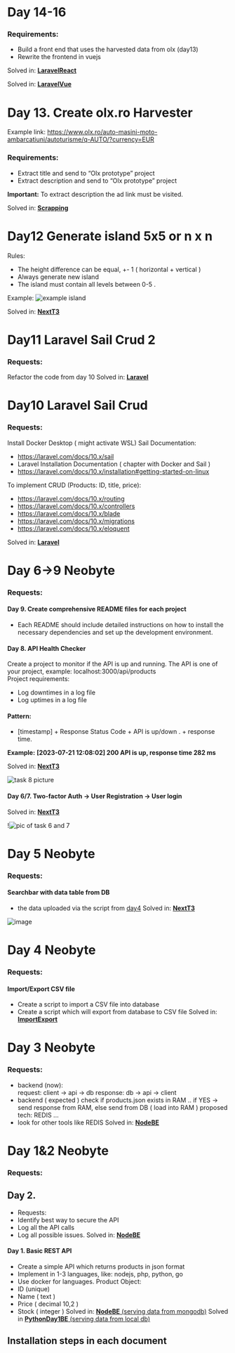 # Day 14-16

### Requirements:

- Build a front end that uses the harvested data from olx (day13)
- Rewrite the frontend in vuejs

Solved in: [**LaravelReact**](https://github.com/incolorate/Internship-Neobyte/tree/Day16/LaravelReact)

Solved in: [**LaravelVue**](https://github.com/incolorate/Internship-Neobyte/tree/Day16/LaravelVue)

# Day 13. Create olx.ro Harvester

Example link: https://www.olx.ro/auto-masini-moto-ambarcatiuni/autoturisme/q-AUTO/?currency=EUR

### Requirements:

- Extract title and send to “Olx prototype” project
- Extract description and send to “Olx prototype” project

**Important:**
To extract description the ad link must be visited.

Solved in: [**Scrapping**](https://github.com/incolorate/Internship-Neobyte/tree/Day16/Scrapping)

# Day12 Generate island 5x5 or n x n

Rules:

- The height difference can be equal, +- 1 ( horizontal + vertical )
- Always generate new island
- The island must contain all levels between 0-5 .

Example:
![example island](https://github.com/incolorate/Internship-Neobyte/assets/88613908/c36c768c-bf94-450a-ad18-69220efe0c10)

Solved in: [**NextT3**](https://github.com/incolorate/Internship-Neobyte/tree/Day16/NextT3)

# Day11 Laravel Sail Crud 2

### Requests:

Refactor the code from day 10
Solved in: [**Laravel**](https://github.com/incolorate/Internship-Neobyte/tree/Day16/Laravel)

# Day10 Laravel Sail Crud

### Requests:

Install Docker Desktop ( might activate WSL)
Sail Documentation:

- https://laravel.com/docs/10.x/sail
- Laravel Installation Documentation ( chapter with Docker and Sail )
- https://laravel.com/docs/10.x/installation#getting-started-on-linux

To implement CRUD (Products: ID, title, price):

- https://laravel.com/docs/10.x/routing
- https://laravel.com/docs/10.x/controllers
- https://laravel.com/docs/10.x/blade
- https://laravel.com/docs/10.x/migrations
- https://laravel.com/docs/10.x/eloquent

Solved in: [**Laravel**](https://github.com/incolorate/Internship-Neobyte/tree/Day16/Laravel)

# Day 6->9 Neobyte

### Requests:

#### Day 9. Create comprehensive README files for each project

- Each README should include detailed instructions on how to install the necessary dependencies and set up the development environment.

#### Day 8. API Health Checker

Create a project to monitor if the API is up and running. The API is one of your project, example: localhost:3000/api/products  
Project requirements:

- Log downtimes in a log file
- Log uptimes in a log file

#### Pattern:

- [timestamp] + Response Status Code + API is up/down . + response time.

**Example:**
**[2023-07-21 12:08:02] 200 API is up, response time 282 ms**

Solved in: [**NextT3**](https://github.com/incolorate/Internship-Neobyte/tree/Day16/NextT3)

![task 8 picture](https://github.com/incolorate/Internship-Neobyte/assets/88613908/45f156e3-9455-4093-a3b3-3977dcd8ae18)

#### Day 6/7. Two-factor Auth -> User Registration -> User login

Solved in: [**NextT3**](https://github.com/incolorate/Internship-Neobyte/tree/Day16/NextT3)

!![pic of task 6 and 7](https://github.com/incolorate/Internship-Neobyte/assets/88613908/8180bd99-7f20-4942-969f-d90987d304ba)

# Day 5 Neobyte

### Requests:

#### Searchbar with data table from DB

- the data uploaded via the script from [day4](https://github.com/incolorate/Internship-Neobyte/tree/Day4)
  Solved in: [**NextT3**](https://github.com/incolorate/Internship-Neobyte/tree/Day16/NextT3)

![image](https://github.com/incolorate/Internship-Neobyte/assets/88613908/df14881b-863c-4a98-9e49-ee6fc9bbce47)

# Day 4 Neobyte

### Requests:

#### Import/Export CSV file

- Create a script to import a CSV file into database
- Create a script which will export from database to CSV file
  Solved in: [**ImportExport**](https://github.com/incolorate/Internship-Neobyte/tree/Day16/ImportExport)

# Day 3 Neobyte

### Requests:

- backend (now):  
  request: client -> api -> db
  response: db -> api -> client
- backend ( expected )
  check if products.json exists in RAM .. if YES -> send response from RAM, else send from DB ( load into RAM )
  proposed tech: REDIS ...
- look for other tools like REDIS
  Solved in: [**NodeBE**](https://github.com/incolorate/Internship-Neobyte/tree/Day16/NodeBE)

# Day 1&2 Neobyte

### Requests:

## Day 2.

- Requests:
- Identify best way to secure the API
- Log all the API calls
- Log all possible issues.
  Solved in: [**NodeBE**](https://github.com/incolorate/Internship-Neobyte/tree/Day16/NodeBE)

#### Day 1. Basic REST API

- Create a simple API which returns products in json format
- Implement in 1-3 languages, like: nodejs, php, python, go
- Use docker for languages.
  Product Object:
- ID (unique)
- Name ( text )
- Price ( decimal 10,2 )
- Stock ( integer )
  Solved in: [**NodeBE** (serving data from mongodb)](https://github.com/incolorate/Internship-Neobyte/tree/Day16/NodeBE)
  Solved in [**PythonDay1BE** (serving data from local db)](https://github.com/incolorate/Internship-Neobyte/tree/Day16/PythonDay1BE)

## Installation steps in each document
